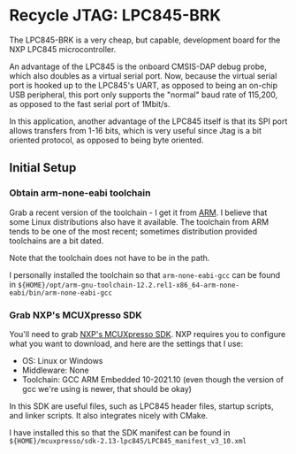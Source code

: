 # Recycle JTAG: LPC845-BRK

The LPC845-BRK is a very cheap, but capable, development board for the NXP LPC845 microcontroller.

An advantage of the LPC845 is the onboard CMSIS-DAP debug probe, which also doubles as a virtual serial port.  Now, because the virtual serial port is hooked up to the LPC845's UART, as opposed to being an on-chip USB peripheral, this port only supports the "normal" baud rate of 115,200, as opposed to the fast serial port of 1Mbit/s.

In this application, another advantage of the LPC845 itself is that its SPI port allows transfers from 1-16 bits, which is very useful since Jtag is a bit oriented protocol, as opposed to being byte oriented.

## Initial Setup

### Obtain arm-none-eabi toolchain

Grab a recent version of the toolchain - I get it from [ARM](https://developer.arm.com/Tools%20and%20Software/GNU%20Toolchain).  I believe that some Linux distributions also have it available.  The toolchain from ARM tends to be one of the most recent; sometimes distribution provided toolchains are a bit dated.

Note that the toolchain does not have to be in the path.

I personally installed the toolchain so that `arm-none-eabi-gcc` can be found in `${HOME}/opt/arm-gnu-toolchain-12.2.rel1-x86_64-arm-none-eabi/bin/arm-none-eabi-gcc`

### Grab NXP's MCUXpresso SDK

You'll need to grab [NXP's MCUXpresso SDK](https://mcuxpresso.nxp.com/en/welcome).  NXP requires you to configure what you want to download, and here are the settings that I use:

* OS: Linux or Windows
* Middleware: None
* Toolchain: GCC ARM Embedded 10-2021.10 (even though the version of gcc we're using is newer, that should be okay)

In this SDK are useful files, such as LPC845 header files, startup scripts, and linker scripts.  It also integrates nicely with CMake.

I have installed this so that the SDK manifest can be found in `${HOME}/mcuxpresso/sdk-2.13-lpc845/LPC845_manifest_v3_10.xml`